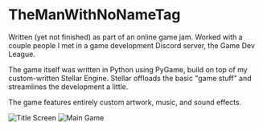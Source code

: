 # TheManWithNoNameTag

Written (yet not finished) as part of an online game jam. Worked with a couple people I met in a game development Discord server, the Game Dev League.

The game itself was written in Python using PyGame, build on top of my custom-written Stellar Engine. Stellar offloads the basic "game stuff" and streamlines the development a little.

The game features entirely custom artwork, music, and sound effects.

![](https://i.imgur.com/f1QK344.png "Title Screen")
![](https://i.imgur.com/BITzNHO.png "Main Game")
